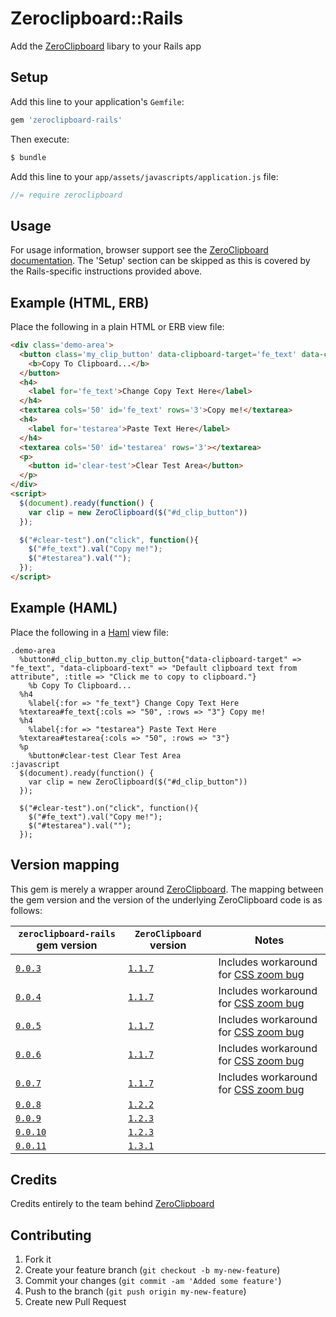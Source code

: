 # Zeroclipboard::Rails

Add the [ZeroClipboard](https://github.com/zeroclipboard/ZeroClipboard) libary to your Rails app

## Setup

Add this line to your application's `Gemfile`:

```ruby
gem 'zeroclipboard-rails'
```

Then execute:

```bash
$ bundle
```

Add this line to your `app/assets/javascripts/application.js` file:

```javascript
//= require zeroclipboard
```

## Usage

For usage information, browser support  see the [ZeroClipboard documentation](https://github.com/zeroclipboard/ZeroClipboard/blob/master/docs/instructions.md). The 'Setup' section can be skipped as this is covered by the Rails-specific instructions provided above.

## Example (HTML, ERB)

Place the following in a plain HTML or ERB view file:

```html
<div class='demo-area'>
  <button class='my_clip_button' data-clipboard-target='fe_text' data-clipboard-text='Default clipboard text from attribute' id='d_clip_button' title='Click me to copy to clipboard.'>
    <b>Copy To Clipboard...</b>
  </button>
  <h4>
    <label for='fe_text'>Change Copy Text Here</label>
  </h4>
  <textarea cols='50' id='fe_text' rows='3'>Copy me!</textarea>
  <h4>
    <label for='testarea'>Paste Text Here</label>
  </h4>
  <textarea cols='50' id='testarea' rows='3'></textarea>
  <p>
    <button id='clear-test'>Clear Test Area</button>
  </p>
</div>
<script>
  $(document).ready(function() {
    var clip = new ZeroClipboard($("#d_clip_button"))
  });

  $("#clear-test").on("click", function(){
    $("#fe_text").val("Copy me!");
    $("#testarea").val("");
  });
</script>
```

## Example (HAML)

Place the following in a [Haml](http://haml.info/) view file:

```haml
.demo-area
  %button#d_clip_button.my_clip_button{"data-clipboard-target" => "fe_text", "data-clipboard-text" => "Default clipboard text from attribute", :title => "Click me to copy to clipboard."}
    %b Copy To Clipboard...
  %h4
    %label{:for => "fe_text"} Change Copy Text Here
  %textarea#fe_text{:cols => "50", :rows => "3"} Copy me!
  %h4
    %label{:for => "testarea"} Paste Text Here
  %textarea#testarea{:cols => "50", :rows => "3"}
  %p
    %button#clear-test Clear Test Area
:javascript
  $(document).ready(function() {
    var clip = new ZeroClipboard($("#d_clip_button"))
  });

  $("#clear-test").on("click", function(){
    $("#fe_text").val("Copy me!");
    $("#testarea").val("");
  });
```

## Version mapping

This gem is merely a wrapper around [ZeroClipboard](https://github.com/zeroclipboard/ZeroClipboard). The mapping between the gem version and the version of the underlying ZeroClipboard code is as follows:

|`zeroclipboard-rails` gem version|`ZeroClipboard` version|Notes|
|---|---|---|
|[`0.0.3`](https://rubygems.org/gems/zeroclipboard-rails/versions/0.0.3)|[`1.1.7`](https://github.com/zeroclipboard/ZeroClipboard/tree/v1.1.7)|Includes workaround for [CSS zoom bug](https://github.com/zeroclipboard/ZeroClipboard/issues/149)|
|[`0.0.4`](https://rubygems.org/gems/zeroclipboard-rails/versions/0.0.4)|[`1.1.7`](https://github.com/zeroclipboard/ZeroClipboard/tree/v1.1.7)|Includes workaround for [CSS zoom bug](https://github.com/zeroclipboard/ZeroClipboard/issues/149)|
|[`0.0.5`](https://rubygems.org/gems/zeroclipboard-rails/versions/0.0.5)|[`1.1.7`](https://github.com/zeroclipboard/ZeroClipboard/tree/v1.1.7)|Includes workaround for [CSS zoom bug](https://github.com/zeroclipboard/ZeroClipboard/issues/149)|
|[`0.0.6`](https://rubygems.org/gems/zeroclipboard-rails/versions/0.0.6)|[`1.1.7`](https://github.com/zeroclipboard/ZeroClipboard/tree/v1.1.7)|Includes workaround for [CSS zoom bug](https://github.com/zeroclipboard/ZeroClipboard/issues/149)|
|[`0.0.7`](https://rubygems.org/gems/zeroclipboard-rails/versions/0.0.7)|[`1.1.7`](https://github.com/zeroclipboard/ZeroClipboard/tree/v1.1.7)|Includes workaround for [CSS zoom bug](https://github.com/zeroclipboard/ZeroClipboard/issues/149)|
|[`0.0.8`](https://rubygems.org/gems/zeroclipboard-rails/versions/0.0.8)|[`1.2.2`](https://github.com/zeroclipboard/ZeroClipboard/tree/v1.2.2)||
|[`0.0.9`](https://rubygems.org/gems/zeroclipboard-rails/versions/0.0.9)|[`1.2.3`](https://github.com/zeroclipboard/ZeroClipboard/tree/v1.2.3)||
|[`0.0.10`](https://rubygems.org/gems/zeroclipboard-rails/versions/0.0.10)|[`1.2.3`](https://github.com/zeroclipboard/ZeroClipboard/tree/v1.2.3)||
|[`0.0.11`](https://rubygems.org/gems/zeroclipboard-rails/versions/0.0.11)|[`1.3.1`](https://github.com/zeroclipboard/ZeroClipboard/tree/v1.3.1)||


## Credits

Credits entirely to the team behind [ZeroClipboard](https://github.com/zeroclipboard/ZeroClipboard)

## Contributing

1. Fork it
2. Create your feature branch (`git checkout -b my-new-feature`)
3. Commit your changes (`git commit -am 'Added some feature'`)
4. Push to the branch (`git push origin my-new-feature`)
5. Create new Pull Request
